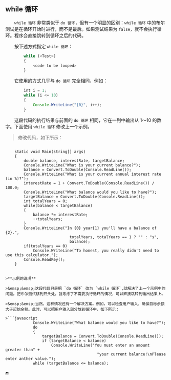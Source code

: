## while 循环

&emsp;&emsp;`while 循环` 非常类似于 `do 循环`，但有一个明显的区别：`while 循环` 中的布尔测试是在循环开始时进行，而不是最后。如果测试结果为 `false`，就不会执行循环。程序会直接跳转到循环之后的代码。

&emsp;&emsp;按下述方式指定 `while 循环`：

```javascript
        while (<Test>)
        {
            <code to be looped>
        }
```

&emsp;&emsp;它使用的方式几乎与 `do 循环` 完全相同，例如：

```javascript
        int i = 1;
        while (i <= 10)
        {
            Console.WriteLine("{0}", i++);
        }
```

&emsp;&emsp;这段代码的执行结果与前面的 `do 循环` 相同，它在一列中输出从 1～10 的数字。下面使用 `while 循环` 修改上一个示例。


>修改代码，如下所示：

>```javascript
        static void Main(string[] args)
        {
            double balance, interestRate, targetBalance;
            Console.WriteLine("What is your current balance?");
            balance = Convert.ToDouble(Console.ReadLine());
            Console.WriteLine("What is your current annual interest rate (in %)?");
            interestRate = 1 + Convert.ToDouble(Console.ReadLine()) / 100.0;
            Console.WriteLine("What balance would you like to have?");
            targetBalance = Convert.ToDouble(Console.ReadLine());
            int totalYears = 0;
            while(balance < targetBalance)
            {
                balance *= interestRate;
                ++totalYears;
            }
            Console.WriteLine("In {0} year{1} you'll have a balance of {2}.",
                                totalYears, totalYears == 1 ? "" : "s",
                                balance);
            if(totalYears == 0)
                Console.WriteLine("To honest, you really didn't need to use this calculator.");
            Console.ReadKey();
        }
```

>**示例的说明**

>&emsp;&emsp;这段代码只是把 `do 循环` 改为 `while 循环`,就解决了上一个示例中的问题。把布尔测试移到开头处，就考虑了不需要执行循环的情况，可以直接跳转到输出结果上。

>&emsp;&emsp;当然，这种情况还有一个解决方案。例如，可以检查用户输入，确保目标余额大于起始余额。此时，可以把用户输入部分放到循环中，如下所示：

>```javascript
            Console.WriteLine("What balance would you like to have?");
            do
            {
                targetBalance = Convert.ToDouble(Console.ReadLine());
                if (targetBalance < balance)
                    Console.WriteLine("You must enter an amount greater than" + 
                                        "your current balance!\nPlease enter anther value.");
            while (targetBalance <= balance);
```







🔚